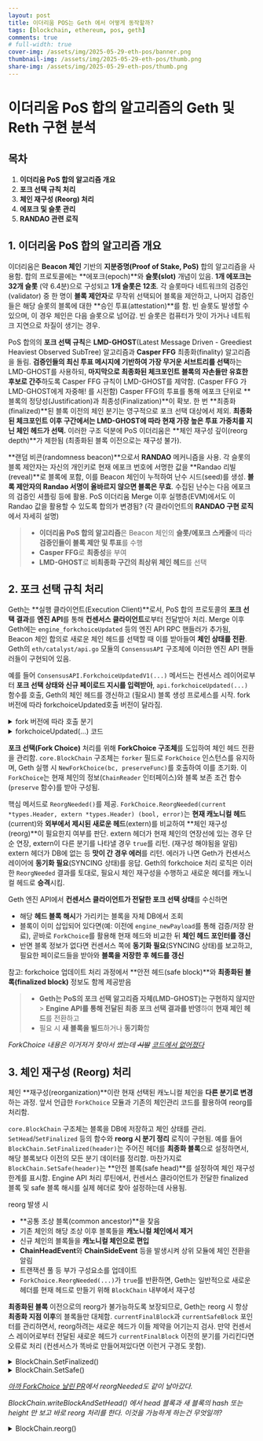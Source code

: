 ```yaml
---
layout: post
title: 이더리움 POS는 Geth 에서 어떻게 동작할까?
tags: [blockchain, ethereum, pos, geth]
comments: true
# full-width: true
cover-img: /assets/img/2025-05-29-eth-pos/banner.png
thumbnail-img: /assets/img/2025-05-29-eth-pos/thumb.png
share-img: /assets/img/2025-05-29-eth-pos/thumb.png
---
```


# 이더리움 PoS 합의 알고리즘의 Geth 및 Reth 구현 분석

## 목차

1. **이더리움 PoS 합의 알고리즘 개요**
2. **포크 선택 규칙 처리**
3. **체인 재구성 (Reorg) 처리**
4. **에포크 및 슬롯 관리**
5. **RANDAO 관련 로직**

## 1. 이더리움 PoS 합의 알고리즘 개요

이더리움은 **Beacon 체인** 기반의 **지분증명(Proof of Stake, PoS)** 합의 알고리즘을 사용함.
합의 프로토콜에는 **에포크(epoch)**와 **슬롯(slot)** 개념이 있음.
**1개 에포크는 32개 슬롯** (약 6.4분)으로 구성되고 **1개 슬롯은 12초**.
각 슬롯마다 네트워크의 검증인(validator) 중 한 명이 **블록 제안자**로 무작위 선택되어 블록을 제안하고, 나머지 검증인들은 해당 슬롯의 블록에 대한 **승인 투표(attestation)**를 함.
빈 슬롯도 발생할 수 있으며, 이 경우 체인은 다음 슬롯으로 넘어감.
빈 슬롯은 컴퓨터가 맛이 가거나 네트워크 지연으로 차질이 생기는 경우.

PoS 합의의 **포크 선택 규칙**은 **LMD-GHOST**(Latest Message Driven - Greediest Heaviest Observed SubTree) 알고리즘과 **Casper FFG** 최종화(finality) 알고리즘을 돌림.
**검증인들의 최신 투표 메시지에 기반하여 가장 무거운 서브트리를 선택**하는 LMD-GHOST를 사용하되, **마지막으로 최종화된 체크포인트 블록의 자손들만 유효한 후보로 간주**하도록 Casper FFG 규칙이 LMD-GHOST를 제약함. (Casper FFG 가 LMD-GHOST에게 자중해! 를 시전함)
Casper FFG의 투표를 통해 에포크 단위로 **블록의 정당성(Justification)과 최종성(Finalization)**이 확보.
한 번 **최종화(finalized)**된 블록 이전의 체인 분기는 영구적으로 포크 선택 대상에서 제외.
**최종화된 체크포인트 이후 구간에서는 LMD-GHOST에 따라 현재 가장 높은 투표 가중치를 지닌 체인 헤드가 선택.**
이러한 구조 덕분에 PoS 이더리움은 **체인 재구성 깊이(reorg depth)**가 제한됨 (최종화된 블록 이전으로는 재구성 불가).

**랜덤 비콘(randomness beacon)**으로서 **RANDAO** 메커니즘을 사용.
각 슬롯의 블록 제안자는 자신의 개인키로 현재 에포크 번호에 서명한 값을 **Randao 리빌(reveal)**로 블록에 포함, 이를 Beacon 체인이 누적하여 난수 시드(seed)를 생성.
**블록 제안자의 Randao 서명이 올바르지 않으면 블록은 무효**.
수집된 난수는 다음 에포크의 검증인 셔플링 등에 활용.
PoS 이더리움 Merge 이후 실행층(EVM)에서도 이 Randao 값을 활용할 수 있도록 합의가 변경됨? (각 클라이언트의 **RANDAO 구현 로직**에서 자세히 설명)

> - **이더리움 PoS 합의 알고리즘**은 Beacon 체인의 **슬롯/에포크 스케줄**에 따라 **검증인들이 블록 제안 및 투표**를 수행
> - **Casper FFG**로 **최종성**을 부여
> - **LMD-GHOST**로 **비최종화 구간의 최상위 체인 헤드**를 선택

## 2. 포크 선택 규칙 처리

Geth는 **실행 클라이언트(Execution Client)**로서, PoS 합의 프로토콜의 **포크 선택 결과**를 **엔진 API**를 통해 **컨센서스 클라이언트**로부터 전달받아 처리.
Merge 이후 Geth에는 `engine_forkchoiceUpdated` 등의 엔진 API RPC 핸들러가 추가됨, Beacon 체인 합의로 새로운 체인 헤드를 선택할 때 이를 받아들여 **체인 상태를 전환**.
Geth의 `eth/catalyst/api.go` 모듈의 `ConsensusAPI` 구조체에 이러한 엔진 API 핸들러들이 구현되어 있음.

예를 들어 `ConsensusAPI.ForkchoiceUpdatedV1(...)` 메서드는 컨센서스 레이어로부터 **포크 선택 상태와 신규 페이로드 지시를 입력받아**, `api.forkchoiceUpdated(...)` 함수를 호출, Geth의 체인 헤드를 갱신하고 (필요시) 블록 생성 프로세스를 시작.
fork 버전에 따라 forkchoiceUpdated호출 버전이 달라짐.
<details>
<summary>fork 버전에 따라 호출 분기</summary>

```go
	switch fork {
	case "deneb", "electra":
		method = "engine_forkchoiceUpdatedV3"
	case "capella":
		method = "engine_forkchoiceUpdatedV2"
	default:
		method = "engine_forkchoiceUpdatedV1"
	}
```
</details>

<details>

<summary>forkchoiceUpdated(...) 코드</summary>

```go
// forkchoiceUpdated는 포크초이스 업데이트 요청을 처리하는 내부 메서드입니다.
// update: 포크초이스 상태 (헤드, 완료, 안전 블록 해시)
// payloadAttributes: 페이로드 생성을 위한 속성들
// payloadVersion: 페이로드 버전
// payloadWitness: 위트니스 수집 여부
func (api *ConsensusAPI) forkchoiceUpdated(update engine.ForkchoiceStateV1, payloadAttributes *engine.PayloadAttributes, payloadVersion engine.PayloadVersion, payloadWitness bool) (engine.ForkChoiceResponse, error) {
	// 동시 접근 방지를 위한 락 획득
	api.forkchoiceLock.Lock()
	defer api.forkchoiceLock.Unlock()

	log.Trace("Engine API 요청 수신", "method", "ForkchoiceUpdated", "head", update.HeadBlockHash, "finalized", update.FinalizedBlockHash, "safe", update.SafeBlockHash)
	
	// 헤드 블록 해시가 빈 값인지 확인
	if update.HeadBlockHash == (common.Hash{}) {
		log.Warn("빈 해시로 포크초이스 업데이트 요청됨")
		return engine.STATUS_INVALID, nil // TODO(karalabe): 왜 누군가 이것을 보내는가?
	}
	
	// 비콘 클라이언트가 오프라인 상태가 되면 사용자에게 경고하기 위해 마지막 업데이트 시간을 저장
	api.lastForkchoiceLock.Lock()
	api.lastForkchoiceUpdate = time.Now()
	api.lastForkchoiceLock.Unlock()

	// 데이터베이스에서 해당 블록이 존재하는지 확인합니다.
	// 없다면 동기화를 트리거하거나 포크초이스 업데이트를 거부해야 합니다.
	block := api.eth.BlockChain().GetBlockByHash(update.HeadBlockHash)
	if block == nil {
		// 이 블록이 이전에 무효화되었다면, 여기서도 계속 거부합니다
		if res := api.checkInvalidAncestor(update.HeadBlockHash, update.HeadBlockHash); res != nil {
			return engine.ForkChoiceResponse{PayloadStatus: *res, PayloadID: nil}, nil
		}
		
		// 헤드 해시가 알려지지 않은 경우 (newPayload 요청에서 제공되지 않음)
		// 헤더를 해결할 수 없으므로 할 수 있는 일이 많지 않습니다.
		header := api.remoteBlocks.get(update.HeadBlockHash)
		if header == nil {
			log.Warn("알려지지 않은 헤드로 포크초이스 요청됨", "hash", update.HeadBlockHash)
			return engine.STATUS_SYNCING, nil
		}
		
		// 완료된 해시가 알려져 있다면, 다운로더가 처음부터 더 많은 데이터를 
		// 프리저로 이동시킬 수 있도록 지시할 수 있습니다.
		finalized := api.remoteBlocks.get(update.FinalizedBlockHash)

		// 과거 newPayload 요청을 통해 광고된 헤더입니다. 해당 헤더로 동기화를 시작합니다.
		context := []interface{}{"number", header.Number, "hash", header.Hash()}
		if update.FinalizedBlockHash != (common.Hash{}) {
			if finalized == nil {
				context = append(context, []interface{}{"finalized", "unknown"}...)
			} else {
				context = append(context, []interface{}{"finalized", finalized.Number}...)
			}
		}
		log.Info("새로운 헤드로 동기화 요청됨", context...)
		if err := api.eth.Downloader().BeaconSync(api.eth.SyncMode(), header, finalized); err != nil {
			return engine.STATUS_SYNCING, err
		}
		return engine.STATUS_SYNCING, nil
	}
	
	// 블록이 로컬에 알려져 있으므로, 비콘 클라이언트가 
	// 머지 이전으로 되돌리려 시도하지 않는지 건전성 검사를 합니다.
	if block.Difficulty().BitLen() > 0 && block.NumberU64() > 0 {
		ph := api.eth.BlockChain().GetHeader(block.ParentHash(), block.NumberU64()-1)
		if ph == nil {
			return engine.STATUS_INVALID, errors.New("난이도 확인을 위한 부모 블록 사용 불가")
		}
		// 부모가 이미 PoS이고 현재 블록이 PoW라면 오류
		if ph.Difficulty.Sign() == 0 && block.Difficulty().Sign() > 0 {
			log.Error("부모 블록이 이미 post-ttd 상태", "number", block.NumberU64(), "hash", update.HeadBlockHash, "diff", block.Difficulty(), "age", common.PrettyAge(time.Unix(int64(block.Time()), 0)))
			return engine.ForkChoiceResponse{PayloadStatus: engine.INVALID_TERMINAL_BLOCK, PayloadID: nil}, nil
		}
	}
	
	// 유효한 응답을 생성하는 헬퍼 함수
	valid := func(id *engine.PayloadID) engine.ForkChoiceResponse {
		return engine.ForkChoiceResponse{
			PayloadStatus: engine.PayloadStatusV1{
				Status:          engine.VALID,
				LatestValidHash: &update.HeadBlockHash,
			},
			PayloadID: id,
		}
	}
	
	// 블록이 정규 체인에 없다면 헤드로 설정
	if rawdb.ReadCanonicalHash(api.eth.ChainDb(), block.NumberU64()) != update.HeadBlockHash {
		// 블록이 정규가 아니므로 헤드로 설정합니다.
		if latestValid, err := api.eth.BlockChain().SetCanonical(block); err != nil {
			return engine.ForkChoiceResponse{PayloadStatus: engine.PayloadStatusV1{Status: engine.INVALID, LatestValidHash: &latestValid}}, err
		}
	} else if api.eth.BlockChain().CurrentBlock().Hash() == update.HeadBlockHash {
		// 지정된 헤드가 로컬 헤드와 일치하는 경우, 아무것도 하지 않고 
		// 페이로드 생성을 계속합니다. 몇 개의 슬롯이 누락되고 
		// 슬롯에서 페이로드 생성이 요청되는 특별한 코너 케이스입니다.
	} else {
		// 헤드 블록이 이미 정규 체인에 있다면, 비콘 클라이언트가 
		// 아마도 재동기화 중일 것입니다. 업데이트를 무시합니다.
		log.Info("이전 헤드로의 비콘 업데이트 무시", "number", block.NumberU64(), "hash", update.HeadBlockHash, "age", common.PrettyAge(time.Unix(int64(block.Time()), 0)), "have", api.eth.BlockChain().CurrentBlock().Number)
		return valid(nil), nil
	}
	
	// 노드를 동기화된 상태로 설정
	api.eth.SetSynced()

	// 비콘 클라이언트가 완료된 블록도 광고했다면, 로컬 체인을 
	// 최종적이고 완전히 PoS 모드로 표시합니다.
	if update.FinalizedBlockHash != (common.Hash{}) {
		// 완료된 블록이 정규 트리에 없다면 문제가 있습니다
		finalBlock := api.eth.BlockChain().GetBlockByHash(update.FinalizedBlockHash)
		if finalBlock == nil {
			log.Warn("최종 블록이 데이터베이스에서 사용 불가", "hash", update.FinalizedBlockHash)
			return engine.STATUS_INVALID, engine.InvalidForkChoiceState.With(errors.New("최종 블록이 데이터베이스에서 사용 불가"))
		} else if rawdb.ReadCanonicalHash(api.eth.ChainDb(), finalBlock.NumberU64()) != update.FinalizedBlockHash {
			log.Warn("최종 블록이 정규 체인에 없음", "number", finalBlock.NumberU64(), "hash", update.FinalizedBlockHash)
			return engine.STATUS_INVALID, engine.InvalidForkChoiceState.With(errors.New("최종 블록이 정규 체인에 없음"))
		}
		// 완료된 블록 설정
		api.eth.BlockChain().SetFinalized(finalBlock.Header())
	}
	
	// 안전 블록 해시가 정규 트리에 있는지 확인, 없다면 문제가 있습니다
	if update.SafeBlockHash != (common.Hash{}) {
		safeBlock := api.eth.BlockChain().GetBlockByHash(update.SafeBlockHash)
		if safeBlock == nil {
			log.Warn("안전 블록이 데이터베이스에서 사용 불가")
			return engine.STATUS_INVALID, engine.InvalidForkChoiceState.With(errors.New("안전 블록이 데이터베이스에서 사용 불가"))
		}
		if rawdb.ReadCanonicalHash(api.eth.ChainDb(), safeBlock.NumberU64()) != update.SafeBlockHash {
			log.Warn("안전 블록이 정규 체인에 없음")
			return engine.STATUS_INVALID, engine.InvalidForkChoiceState.With(errors.New("안전 블록이 정규 체인에 없음"))
		}
		// 안전 블록 설정
		api.eth.BlockChain().SetSafe(safeBlock.Header())
	}
	
	// 페이로드 생성이 요청되었다면, 비콘 클라이언트에 의해 잠재적으로 
	// 봉인될 새로운 블록을 생성합니다. 페이로드는 나중에 요청될 것이고,
	// 그 사이에 임의로 여러 번 교체할 수 있습니다.
	if payloadAttributes != nil {
		// 페이로드 빌드를 위한 인수 구성
		args := &miner.BuildPayloadArgs{
			Parent:       update.HeadBlockHash,
			Timestamp:    payloadAttributes.Timestamp,
			FeeRecipient: payloadAttributes.SuggestedFeeRecipient,
			Random:       payloadAttributes.Random,
			Withdrawals:  payloadAttributes.Withdrawals,
			BeaconRoot:   payloadAttributes.BeaconRoot,
			Version:      payloadVersion,
		}
		id := args.Id()
		
		// 이미 이 작업을 생성하느라 바쁘다면, 두 번째 프로세스를 
		// 시작할 필요가 없습니다.
		if api.localBlocks.has(id) {
			return valid(&id), nil
		}
		
		// 페이로드 빌드 시작
		payload, err := api.eth.Miner().BuildPayload(args, payloadWitness)
		if err != nil {
			log.Error("페이로드 빌드 실패", "err", err)
			return valid(nil), engine.InvalidPayloadAttributes.With(err)
		}
		// 로컬 블록 캐시에 페이로드 저장
		api.localBlocks.put(id, payload)
		return valid(&id), nil
	}
	return valid(nil), nil
}
```

</details>

**포크 선택(Fork Choice)** 처리를 위해 **ForkChoice 구조체**를 도입하여 체인 헤드 전환을 관리함.
`core.BlockChain` 구조체는 `forker` 필드로 `ForkChoice` 인스턴스를 유지하며, Geth 실행 시 `NewForkChoice(bc, preserveFunc)`를 호출하여 이를 초기화.
이 `ForkChoice`는 현재 체인의 정보(`ChainReader` 인터페이스)와 블록 보존 조건 함수(`preserve` 함수)를 받아 구성됨.

핵심 메서드로 `ReorgNeeded()`를 제공.
`ForkChoice.ReorgNeeded(current *types.Header, extern *types.Header) (bool, error)`는 **현재 캐노니컬 헤드**(current)와 **외부에서 제시된 새로운 헤드**(extern)를 비교하여 **체인 재구성(reorg)**이 필요한지 여부를 판단.
extern 헤더가 현재 체인의 연장선에 있는 경우 단순 연장, extern이 다른 분기를 나타낼 경우 `true`를 리턴. (재구성 해야됨을 알림)
extern 헤더가 DB에 없는 등 **맛이 간 경우 에러**를 리턴.
에러가 나면 Geth가 컨센서스 레이어에 **동기화 필요**(SYNCING 상태)를 응답.
Geth의 forkchoice 처리 로직은 이러한 `ReorgNeeded` 결과를 토대로, 필요시 체인 재구성을 수행하고 새로운 헤더를 캐노니컬 헤드로 **승격**시킴.

Geth 엔진 API에서 **컨센서스 클라이언트가 전달한 포크 선택 상태**를 수신하면

- 해당 **헤드 블록 해시**가 가리키는 블록을 자체 DB에서 조회
- 블록이 이미 삽입되어 있다면(예: 이전에 `engine_newPayload`를 통해 검증/저장 완료), 곧바로 `ForkChoice`를 활용해 현재 헤드와 비교한 뒤 **체인 헤드 포인터를 갱신**
- 반면 블록 정보가 없다면 컨센서스 쪽에 **동기화 필요**(SYNCING 상태)를 보고하고, 필요한 페이로드들을 받아와 **블록을 저장한 후 헤드를 갱신**

참고: forkchoice 업데이트 처리 과정에서 **안전 헤드(safe block)**와 **최종화된 블록(finalized block)** 정보도 함께 제공받음

> - **Geth는 PoS의 포크 선택 알고리즘 자체(LMD-GHOST)는 구현하지 않지만** > **Engine API를 통해 전달된 최종 포크 선택 결과를 반영**하여 **현재 체인 헤드**를 전환하고
> - 필요 시 **새 블록을 빌드**하거나 **동기화**함

_ForkChoice 내용은 이거저거 찾아서 썼는데 ~~시발~~ [코드에서 없어졌다](https://github.com/ethereum/go-ethereum/pull/29179)_

## 3. 체인 재구성 (Reorg) 처리

체인 **재구성(reorganization)**이란 현재 선택된 캐노니컬 체인을 **다른 분기로 변경**하는 과정.
앞서 언급한 `ForkChoice` 모듈과 기존의 체인관리 코드를 활용하여 reorg를 처리함.

`core.BlockChain` 구조체는 블록을 DB에 저장하고 체인 상태를 관리. `SetHead`/`SetFinalized` 등의 함수와 **reorg 시 분기 정리** 로직이 구현됨.
예를 들어 `BlockChain.SetFinalized(header)`는 주어진 헤더를 **최종화 블록**으로 설정하면서, 해당 블록보다 이전의 모든 분기 데이터를 정리함.
마찬가지로 `BlockChain.SetSafe(header)`는 **안전 블록(safe head)**를 설정하여 체인 재구성 한계를 표시함.
Engine API 처리 루틴에서, 컨센서스 클라이언트가 전달한 finalized 블록 및 safe 블록 해시를 실제 헤더로 찾아 설정하는데 사용됨.

reorg 발생 시

- **공통 조상 블록(common ancestor)**을 찾음
- 기존 체인의 해당 조상 이후 블록들을 **캐노니컬 체인에서 제거**
- 신규 체인의 블록들을 **캐노니컬 체인으로 편입**
- **ChainHeadEvent**와 **ChainSideEvent** 등을 발생시켜 상위 모듈에 체인 전환을 알림
- 트랜잭션 풀 등 부가 구성요소를 업데이트
- `ForkChoice.ReorgNeeded(...)`가 `true`를 반환하면, Geth는 일반적으로 새로운 헤더를 현재 헤드로 만들기 위해 `BlockChain` 내부에서 재구성

**최종화된 블록** 이전으로의 reorg가 불가능하도록 보장되므로, Geth는 reorg 시 항상 **최종화 지점 이후**의 블록들만 대체함.
`currentFinalBlock`과 `currentSafeBlock` 포인터를 관리하면서, reorg하려는 새로운 헤드가 이들 제약을 어기는지 검사.
만약 컨센서스 레이어로부터 전달된 새로운 헤드가 `currentFinalBlock` 이전의 분기를 가리킨다면 오류로 처리 (컨센서스가 똑바로 만들어져있다면 이런거 구경도 못함).

<details>
<summary>BlockChain.SetFinalized()</summary>

```go
// SetFinalized는 블록체인의 최종화된 블록 헤더를 설정합니다.
// header가 nil이 아닌 경우, 현재 최종화된 블록을 업데이트하고
// 데이터베이스에 최종화된 블록 해시를 저장하며 관련 메트릭을 업데이트합니다.
// header가 nil인 경우, 최종화된 블록을 제거하고 빈 해시와 0 값으로 초기화합니다.
func (bc *BlockChain) SetFinalized(header *types.Header) {
	bc.currentFinalBlock.Store(header)
	if header != nil {
		rawdb.WriteFinalizedBlockHash(bc.db, header.Hash())
		headFinalizedBlockGauge.Update(int64(header.Number.Uint64()))
	} else {
		rawdb.WriteFinalizedBlockHash(bc.db, common.Hash{})
		headFinalizedBlockGauge.Update(0)
	}
}
```
</details>

<details>
<summary>BlockChain.SetSafe()</summary>

```go
// SetSafe는 블록체인의 안전한 블록 헤더를 설정합니다.
// 안전블록으로 설정된 헤더는 체인의 재구성이 거의 불가능함을 의미합니다.
func (bc *BlockChain) SetSafe(header *types.Header) {
	bc.currentSafeBlock.Store(header)
	if header != nil {
		headSafeBlockGauge.Update(int64(header.Number.Uint64()))
	} else {
		headSafeBlockGauge.Update(0)
	}
}
```
</details>

_[아까 ForkChoice 날린 PR](https://github.com/ethereum/go-ethereum/pull/29179)에서 reorgNeeded도 같이 날아갔다._

_BlockChain.writeBlockAndSetHead() 에서 head 블록과 새 블록의 hash 또는 height 만 보고 바로 reorg 처리를 한다. 이것을 가능하게 하는건 무엇일까?_

<details>
<summary>BlockChain.reorg()</summary>

```go
// reorg는 두 개의 블록(구 체인과 신 체인)을 받아서 블록들을 재구성하고,
// 새로운 정규 체인의 일부가 되도록 블록들을 삽입하며, 누락될 수 있는 트랜잭션들을 수집하고
// 그것들에 대한 이벤트를 게시합니다.
//
// 주의: 새로운 헤드 블록은 여기서 처리되지 않으므로, 호출자가 외부에서 처리해야 합니다.
func (bc *BlockChain) reorg(oldHead *types.Header, newHead *types.Header) error {
	var (
		newChain    []*types.Header // 새로운 체인에 추가될 헤더들
		oldChain    []*types.Header // 구 체인에서 제거될 헤더들
		commonBlock *types.Header   // 공통 조상 블록
	)
	
	// 더 긴 체인을 짧은 체인과 같은 길이로 맞춤
	// 먼저 두 체인을 같은 높이로 맞춰서 공통 조상을 찾기 쉽게 함
	if oldHead.Number.Uint64() > newHead.Number.Uint64() {
		// 구 체인이 더 길 때, 모든 트랜잭션과 로그를 삭제된 것으로 수집
		for ; oldHead != nil && oldHead.Number.Uint64() != newHead.Number.Uint64(); oldHead = bc.GetHeader(oldHead.ParentHash, oldHead.Number.Uint64()-1) {
			oldChain = append(oldChain, oldHead)
		}
	} else {
		// 새 체인이 더 길 때, 모든 블록을 후속 삽입을 위해 보관
		for ; newHead != nil && newHead.Number.Uint64() != oldHead.Number.Uint64(); newHead = bc.GetHeader(newHead.ParentHash, newHead.Number.Uint64()-1) {
			newChain = append(newChain, newHead)
		}
	}
	
	// 체인 유효성 검증 - 헤더가 존재하지 않으면 오류
	if oldHead == nil {
		return errInvalidOldChain
	}
	if newHead == nil {
		return errInvalidNewChain
	}
	
	// 양쪽 체인이 같은 높이에 있으므로, 공통 조상을 찾을 때까지 양쪽을 모두 역추적
	for {
		// 공통 조상을 찾았으면 루프 종료
		if oldHead.Hash() == newHead.Hash() {
			commonBlock = oldHead
			break
		}
		
		// 구 블록을 제거 대상에 추가하고 새 블록을 추가 대상에 보관
		oldChain = append(oldChain, oldHead)
		newChain = append(newChain, newHead)

		// 양쪽 체인 모두 한 단계씩 뒤로 이동
		oldHead = bc.GetHeader(oldHead.ParentHash, oldHead.Number.Uint64()-1)
		if oldHead == nil {
			return errInvalidOldChain
		}
		newHead = bc.GetHeader(newHead.ParentHash, newHead.Number.Uint64()-1)
		if newHead == nil {
			return errInvalidNewChain
		}
	}
	
	// 사용자가 큰 재구성을 인지할 수 있도록 로그 출력
	if len(oldChain) > 0 && len(newChain) > 0 {
		logFn := log.Info
		msg := "Chain reorg detected"
		// 63개 이상의 블록이 재구성되면 경고 레벨로 로그 출력
		if len(oldChain) > 63 {
			msg = "Large chain reorg detected"
			logFn = log.Warn
		}
		logFn(msg, "number", commonBlock.Number, "hash", commonBlock.Hash(),
			"drop", len(oldChain), "dropfrom", oldChain[0].Hash(), "add", len(newChain), "addfrom", newChain[0].Hash())
		
		// 재구성 관련 메트릭 업데이트
		blockReorgAddMeter.Mark(int64(len(newChain)))
		blockReorgDropMeter.Mark(int64(len(oldChain)))
		blockReorgMeter.Mark(1)
	} else if len(newChain) > 0 {
		// 특별한 경우: 현재 헤드가 새 헤드의 조상이지만 연속되지 않는 경우 (주로 머지 이후 단계에서 발생)
		log.Info("Extend chain", "add", len(newChain), "number", newChain[0].Number, "hash", newChain[0].Hash())
		blockReorgAddMeter.Mark(int64(len(newChain)))
	} else {
		// len(newChain) == 0 && len(oldChain) > 0
		// 정규 체인을 더 낮은 지점으로 되감기 (이는 일반적으로 발생하지 않아야 함)
		log.Error("Impossible reorg, please file an issue", "oldnum", oldHead.Number, "oldhash", oldHead.Hash(), "oldblocks", len(oldChain), "newnum", newHead.Number, "newhash", newHead.Hash(), "newblocks", len(newChain))
	}
	
	// 변경 전에 트랜잭션 룩업 락 획득
	// 이 단계는 txlookup이 Atomic하게 변경되어야 하고, 변경이 완료될 때까지 모든 후속 읽기가 차단되어야 하므로 필수임
	bc.txLookupLock.Lock()

	// 재구성 실행: 체인의 구 블록들을 제거하고 새 블록들을 추가 시작
	var (
		deletedTxs []common.Hash // 삭제된 트랜잭션 해시 목록
		rebirthTxs []common.Hash // 재생성된 트랜잭션 해시 목록

		deletedLogs []*types.Log // 삭제된 로그 목록
		rebirthLogs []*types.Log // 재생성된 로그 목록
	)
	
	// API에서 삭제된 로그 방출은 순방향 순서를 사용하는데, 이는 잘못된 것이지만
	// 레거시 이유로 유지됩니다.
	//
	// TODO(karalabe): 이것은 제거되어야 하지만, 방법을 모르겠으므로 일부 API를 더 이상 사용하지 않는 것으로 표시해야 할지도?
	{
		// 구 체인의 블록들을 역순으로 처리하여 삭제된 로그 수집
		for i := len(oldChain) - 1; i >= 0; i-- {
			block := bc.GetBlock(oldChain[i].Hash(), oldChain[i].Number.Uint64())
			if block == nil {
				return errInvalidOldChain // 데이터베이스 손상, 주로 이상한 패닉을 방지하기 위함
			}
			if logs := bc.collectLogs(block, true); len(logs) > 0 {
				deletedLogs = append(deletedLogs, logs...)
			}
			// 메모리 사용량 제한을 위해 512개씩 배치로 처리
			if len(deletedLogs) > 512 {
				bc.rmLogsFeed.Send(RemovedLogsEvent{deletedLogs})
				deletedLogs = nil
			}
		}
		// 남은 삭제된 로그가 있으면 전송
		if len(deletedLogs) > 0 {
			bc.rmLogsFeed.Send(RemovedLogsEvent{deletedLogs})
		}
	}
	
	// 구 블록들을 역순으로 실행 취소
	for i := 0; i < len(oldChain); i++ {
		// 삭제된 모든 트랜잭션 수집
		block := bc.GetBlock(oldChain[i].Hash(), oldChain[i].Number.Uint64())
		if block == nil {
			return errInvalidOldChain // 데이터베이스 손상, 주로 이상한 패닉을 방지하기 위함
		}
		for _, tx := range block.Transactions() {
			deletedTxs = append(deletedTxs, tx.Hash())
		}
		// 삭제된 로그를 수집하고 새로운 통합을 위해 방출
		if logs := bc.collectLogs(block, true); len(logs) > 0 {
			// 최신 것부터 먼저 되돌림을 방출하고, 그 다음 이전 것들
			slices.Reverse(logs)

			// TODO(karalabe): 역방향 방출 부분에 연결
		}
	}
	
	// 새 블록들을 순방향 순서로 적용
	for i := len(newChain) - 1; i >= 1; i-- {
		// 포함된 모든 트랜잭션 수집
		block := bc.GetBlock(newChain[i].Hash(), newChain[i].Number.Uint64())
		if block == nil {
			return errInvalidNewChain // 데이터베이스 손상, 주로 이상한 패닉을 방지하기 위함
		}
		for _, tx := range block.Transactions() {
			rebirthTxs = append(rebirthTxs, tx.Hash())
		}
		// 삽입된 로그를 수집하고 방출
		if logs := bc.collectLogs(block, false); len(logs) > 0 {
			rebirthLogs = append(rebirthLogs, logs...)
		}
		// 메모리 사용량 제한을 위해 512개씩 배치로 처리
		if len(rebirthLogs) > 512 {
			bc.logsFeed.Send(rebirthLogs)
			rebirthLogs = nil
		}
		// 헤드 블록 업데이트
		bc.writeHeadBlock(block)
	}
	// 남은 재생성된 로그가 있으면 전송
	if len(rebirthLogs) > 0 {
		bc.logsFeed.Send(rebirthLogs)
	}
	
	// 불필요한 인덱스를 즉시 삭제 (비정규 트랜잭션 인덱스, 헤드 위의 정규 체인 인덱스 포함)
	batch := bc.db.NewBatch()
	// 삭제된 트랜잭션에서 재생성된 트랜잭션을 제외한 것들의 룩업 엔트리 삭제
	for _, tx := range types.HashDifference(deletedTxs, rebirthTxs) {
		rawdb.DeleteTxLookupEntry(batch, tx)
	}
	
	// 새로운 정규 체인의 일부가 아닌 모든 해시 마커 삭제
	// reorg 함수는 새 체인 헤드를 처리하지 않으므로, 새 체인 헤드보다 크거나 같은 모든 해시 마커를 삭제해야 함
	number := commonBlock.Number
	if len(newChain) > 1 {
		number = newChain[1].Number
	}
	// 공통 블록 이후의 모든 정규 해시 삭제
	for i := number.Uint64() + 1; ; i++ {
		hash := rawdb.ReadCanonicalHash(bc.db, i)
		if hash == (common.Hash{}) {
			break // 더 이상 정규 해시가 없으면 중단
		}
		rawdb.DeleteCanonicalHash(batch, i)
	}
	
	// 배치 쓰기 실행
	if err := batch.Write(); err != nil {
		log.Crit("Failed to delete useless indexes", "err", err)
	}
	
	// 오래된 txlookup 캐시를 지우기 위해 tx lookup 캐시 리셋
	bc.txLookupCache.Purge()

	// 변경 후 트랜잭션 룩업 락 해제
	bc.txLookupLock.Unlock()

	return nil
}
```
<details>

## 4. 에포크 및 슬롯 관리

**슬롯과 에포크** 개념은 **컨센서스 클라이언트**에서 관리.
Geth는 슬롯/에포크를 몰라도 쓸 수 있지만, **블록 타임스탬프, 최종화 시점, 안전 블록** 등을 통해 간접적으로 그 개념을 반영.

**각 블록의 타임스탬프**가 Beacon 체인의 슬롯 시간(12초 간격)에 부합하는지를 검증.
Merge 이후 **블록 난이도**가 0으로 고정되면서 (PoW 난이도 폐지) **타임스탬프가 똑바로 올라가는지**만 검증하면 되므로, Geth의 `VerifyHeader` 구현은 **부모보다 시간이 같거나 과거인 블록을 거부**하여 슬롯 질서를 강제.
"이 타임스탬프가 정확히 12초 단위로 증가해야 한다" 는 규칙은 실행 클라이언트에서 강제하지는 않음.
컨센서스 층이 슬롯 번호에 따라 타임스탬프를 지정해주므로 실행층은 **단순히 증가하였는지만 검증**하면 충분.

**최종화(finalization)** 개념을 통해 에포크 경계를 인식함.
Casper FFG에 의해 매 에포크마다 하나의 체크포인트 블록이 최종화될 수 있는데, 컨센서스 클라이언트는 이 정보를 엔진 API `ForkchoiceUpdated` 에 `finalizedBlockHash` 파라미터로 넘김.
`ForkchoiceUpdated` 실행 시 `finalizedBlockHash`를 블록 DB에서 찾아 **현재 최종화 블록**으로 설정. (`BlockChain.SetFinalized(header)` 함수 실행)
이 최종화 블록을 디스크에 기록해 두고 (`rawdb.WriteFinalizedBlock`), 재기동 시 불러옴.

컨센서스 클라이언트는 `ForkchoiceUpdated` 호출할 때 `safeBlockHash`도 같이 넘기는데 이는 최종화보다 느슨하지만 경제적으로 뒤집히기 어렵다고 간주되는 헤드임.
`BlockChain.SetSafe(header)`를 호출해 안전 블록으로 설정.

> - Geth는 **슬롯** 자체를 직접 관리하진 않지만 **블록의 시간/높이 관리**를 통해 슬록 흐름을 따름
> - **에포크** 개념은 **최종화 블록** 처리를 통해 반영
> - 최종화 블록 갱신은 곧 에포크 단위의 체크포인트 확정과 같음
> - Geth가 최종화된 데이터는 캐시 등 을 정리함

<details>
<summary>Beacon.VerifyHeader()</summary>

```go
// VerifyHeader는 헤더가 이더리움 합의 엔진의 합의 규칙에 부합하는지 확인합니다.
// 이 함수는 PoW/PoA에서 PoS로의 전환을 올바르게 처리하기 위한 검증 로직을 포함합니다.
func (beacon *Beacon) VerifyHeader(chain consensus.ChainHeaderReader, header *types.Header) error {
	// 라이브 머지 전환 중에는 합의 엔진이 터미널 총 난이도를 사용하여
	// PoW(PoA)가 PoS로 전환되는 시점을 감지했습니다. 하지만 총 난이도 값을
	// 유지하려면 제네시스부터 모든 블록을 적용하여 TD를 구축해야 합니다.
	// 동기화 중에 체인의 끝부분이 이미 가지치기된 경우에는 이것이 불가능해집니다.
	//
	// Merge 전 블록과 Merge 후 블록을 구분하는 데 사용할 수 있는 한 가지 휴리스틱은
	// 각각의 *난이도*가 >0인지 ==0인지 여부입니다. 물론 이것은 과거 체인이
	// 올바른 TTD에서 진정으로 전환되었음을 더 이상 증명할 수 없다는 것을 의미하지만,
	// 오래된 시점이 오래 전에 확정되었다고 간주한다면, 합의 클라이언트가
	// 매우 오래된 히스토리를 다시 쓰려는 시도는 없어야 합니다.
	//
	// 아마도 필요하지 않지만 이 검증을 더욱 엄격하게 만들기 위해 추가할 수 있는
	// 한 가지는 ==0이 >0으로 이어지는 것을 금지함으로써 체인이 >0에서 ==0 TD로
	// 단 한 번만 전환할 수 있도록 강제하는 것입니다.

	// 머지 후에서 머지 전으로 되돌리지 않는지 확인합니다.
	// 이는 블록체인의 일관성을 보장하기 위한 중요한 검증입니다.
	parent := chain.GetHeader(header.ParentHash, header.Number.Uint64()-1)
	if parent == nil {
		return consensus.ErrUnknownAncestor
	}
	// 부모 블록이 PoS(난이도 0)이고 현재 헤더가 PoW(난이도 > 0)인 경우
	// 이는 유효하지 않은 전환이므로 에러를 반환합니다.
	if parent.Difficulty.Sign() == 0 && header.Difficulty.Sign() > 0 {
		return consensus.ErrInvalidTerminalBlock
	}
	// 난이도가 >0인 경우 머지 전 규칙으로 검증하고,
	// 난이도가 ==0인 경우 머지 후 규칙으로 검증합니다.
	if header.Difficulty.Sign() > 0 {
		// PoW/PoA 블록: 기존 eth1 엔진의 검증 로직 사용
		return beacon.ethone.VerifyHeader(chain, header)
	}
	// PoS 블록: 비콘 체인의 검증 로직 사용
	return beacon.verifyHeader(chain, header, parent)
}
```
</details>

## 5. RANDAO 관련 로직

**RANDAO**는 이더리움 PoS에서 난수를 축적하는 방식으로, **블록 헤더에 포함되는 값**을 통해 구현.
**Merge 이후 이더리움 실행 블록 헤더의 `mixHash` 필드**(PoW 때는 채굴 시 사용되던 필드)가 **Beacon 체인으로부터 전달된 난수 (PrevRandao)**로 채워지도록 재활용.
**블록 난이도(difficulty) 필드**는 항상 0으로 설정되어 더 이상 사용되지 않음.

Geth에서 **Randao 값의 처리**는 **블록 생성 또는 검증 시** 이루어진다.
컨센서스 클라이언트가 `engine_preparePayload`(이거 쓴다는데 코드에서 못찾음)/`engine_forkchoiceUpdated` 호출을 통해 새로운 블록 제작을 요청할 때, 파라미터로 `prevRandao` 값이 포함됨.
이 값을 새로운 블록 헤더의 `MixDigest` 필드에 채워 넣고, 블록이 최종 생성될 때 (`FinalizeAndAssemble` 단계), **EVM의 블록 컨텍스트에 포함**되어 OPCODE 연산의 입력으로 사용된다.

블록 검증 측면에서, `BeaconConsensus.VerifyHeader` 구현은 **PoS 블록의 경우 난이도 필드가 0인지, mixHash 필드가 임의의 32바이트 값으로 존재하는지** 등을 확인.
Geth가 이 mixHash(prevRandao) 값의 진위를 독립적으로 검증할 수는 없다.
Randao 값은 Beacon 체인 상태에 따른 것이므로, **컨센서스 클라이언트가 올바른 서명 검증을 통해 보증**하며, Geth는 해당 값을 신뢰하여 저장만 함.
따라서 Geth는 **난수 값의 존재 여부 및 형식**만 체크하고 (`Header.MixDigest`가 nil이 아닌지 등) 블록 해시에 포함시킬 뿐, 추가 검증은 수행하지 않는다.

> - 블록 헤더 구조: PoS 모드에서 `Header.MixDigest` 필드를 **`prevRandao` 값 저장용**으로 사용.
> - 블록 OPCODE: 0x44 (`DIFFICULTY`)를 `PREVRANDAO`로 간주하여 헤더의 해당 필드 값을 반환.
> - 블록 생성 시: 컨센서스 층이 제공한 난수를 헤더에 설정 (예: Geth JSON-RPC 엔진 API 구현에서 payloadAttributes.prevRandao를 헤더에 세팅).
> - 블록 검증 시: 난이도=0, mixHash 필드 존재 여부 등의 체크로 충분 (자체 난수 검증은 컨센서스에 위임).

<details>
<summary>prevRandao는 어디있을까?</summary>

ForkchoiceUpdatedV3 가 호출될 때, engine_forkchoiceUpdated 가 호출될 때
```go
func (api *ConsensusAPI) ForkchoiceUpdatedV3(update engine.ForkchoiceStateV1, params *engine.PayloadAttributes) (engine.ForkChoiceResponse, error) {
  ...
```

payload 에 Random 값이 Randao 값이다

```go
type PayloadAttributes struct {
	Timestamp             uint64              `json:"timestamp"             gencodec:"required"`
	Random                common.Hash         `json:"prevRandao"            gencodec:"required"`
	SuggestedFeeRecipient common.Address      `json:"suggestedFeeRecipient" gencodec:"required"`
	Withdrawals           []*types.Withdrawal `json:"withdrawals"`
	BeaconRoot            *common.Hash        `json:"parentBeaconBlockRoot"`
}
```
</details>